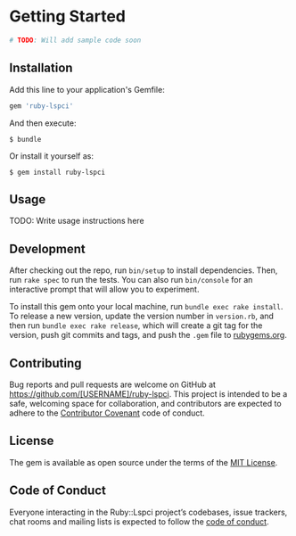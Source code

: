# Getting Started

```ruby
# TODO: Will add sample code soon
```

## Installation

Add this line to your application's Gemfile:

```ruby
gem 'ruby-lspci'
```

And then execute:

    $ bundle

Or install it yourself as:

    $ gem install ruby-lspci

## Usage

TODO: Write usage instructions here

## Development

After checking out the repo, run `bin/setup` to install dependencies. Then, run `rake spec` to run the tests. You can also run `bin/console` for an interactive prompt that will allow you to experiment.

To install this gem onto your local machine, run `bundle exec rake install`. To release a new version, update the version number in `version.rb`, and then run `bundle exec rake release`, which will create a git tag for the version, push git commits and tags, and push the `.gem` file to [rubygems.org](https://rubygems.org).

## Contributing

Bug reports and pull requests are welcome on GitHub at https://github.com/[USERNAME]/ruby-lspci. This project is intended to be a safe, welcoming space for collaboration, and contributors are expected to adhere to the [Contributor Covenant](http://contributor-covenant.org) code of conduct.

## License

The gem is available as open source under the terms of the [MIT License](https://opensource.org/licenses/MIT).

## Code of Conduct

Everyone interacting in the Ruby::Lspci project’s codebases, issue trackers, chat rooms and mailing lists is expected to follow the [code of conduct](https://github.com/[USERNAME]/ruby-lspci/blob/master/CODE_OF_CONDUCT.md).
